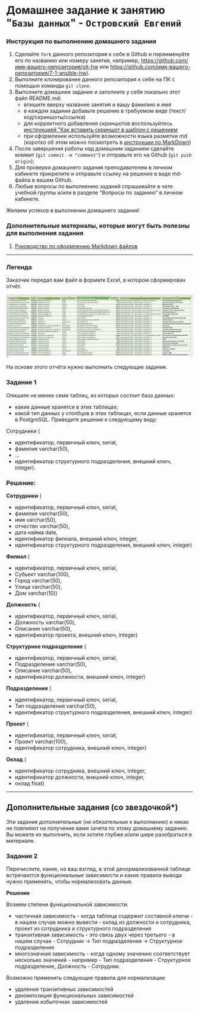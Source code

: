 # Домашнее задание к занятию "`Базы данных`" - `Островский Евгений`


### Инструкция по выполнению домашнего задания

   1. Сделайте `fork` данного репозитория к себе в Github и переименуйте его по названию или номеру занятия, например, https://github.com/имя-вашего-репозитория/git-hw или  https://github.com/имя-вашего-репозитория/7-1-ansible-hw).
   2. Выполните клонирование данного репозитория к себе на ПК с помощью команды `git clone`.
   3. Выполните домашнее задание и заполните у себя локально этот файл README.md:
      - впишите вверху название занятия и вашу фамилию и имя
      - в каждом задании добавьте решение в требуемом виде (текст/код/скриншоты/ссылка)
      - для корректного добавления скриншотов воспользуйтесь [инструкцией "Как вставить скриншот в шаблон с решением](https://github.com/netology-code/sys-pattern-homework/blob/main/screen-instruction.md)
      - при оформлении используйте возможности языка разметки md (коротко об этом можно посмотреть в [инструкции  по MarkDown](https://github.com/netology-code/sys-pattern-homework/blob/main/md-instruction.md))
   4. После завершения работы над домашним заданием сделайте коммит (`git commit -m "comment"`) и отправьте его на Github (`git push origin`);
   5. Для проверки домашнего задания преподавателем в личном кабинете прикрепите и отправьте ссылку на решение в виде md-файла в вашем Github.
   6. Любые вопросы по выполнению заданий спрашивайте в чате учебной группы и/или в разделе “Вопросы по заданию” в личном кабинете.
   
Желаем успехов в выполнении домашнего задания!
   
### Дополнительные материалы, которые могут быть полезны для выполнения задания

1. [Руководство по оформлению Markdown файлов](https://gist.github.com/Jekins/2bf2d0638163f1294637#Code)

---

### Легенда
Заказчик передал вам файл в формате Excel, в котором сформирован отчёт.

![excel](https://github.com/joos-net/nbd/blob/main/excel.jpg)

На основе этого отчёта нужно выполнить следующие задания.

### Задание 1
Опишите не менее семи таблиц, из которых состоит база данных:

- какие данные хранятся в этих таблицах;
- какой тип данных у столбцов в этих таблицах, если данные хранятся в PostgreSQL.
Приведите решение к следующему виду:

Сотрудники (

- идентификатор, первичный ключ, serial,
- фамилия varchar(50),
- ...
- идентификатор структурного подразделения, внешний ключ, integer).

### Решение:

**Сотрудники** (
- идентификатор, первичный ключ, serial,
- фамилия varchar(50),
- имя varchar(50),
- отчество varchar(50),
- дата найма date,
- идентификатор филиала, внешний ключ, integer,
- идентификатор структурного подразделения, внешний ключ, integer)

**Филиал** (
- идентификатор, первичный ключ, serial,
- Субьект varchar(100),
- Город varchar(50),
- Улица varchar(50),
- Дом varchar(10))

**Должность** (
- идентификатор, первичный ключ, serial,
- Должность varchar(50),
- Описание varchar(50),
- идентификатор проекта, внешний ключ, integer)

**Структурное подразделение** (
- идентификатор, первичный ключ, serial,
- Подразделение varchar(50),
- Описание varchar(50),
- идентификатор должности, внешний ключ, integer)

**Подразделения** (
- идентификатор, первичный ключ, serial,
- Тип подразделения varchar(50),
- идентификатор структурного подразделения, внешний ключ, integer)

**Проект** (
- идентификатор, первичный ключ, serial,
- Проект varchar(100),
- идентификатор сотрудника, внешний ключ, integer)

**Оклад** (
- идентификатор сотрудника, внешний ключ, integer,
- идентификатор должности, внешний ключ, integer,
- оклад float)

---
## Дополнительные задания (со звездочкой*)

Эти задания дополнительные (не обязательные к выполнению) и никак не повлияют на получение вами зачета по этому домашнему заданию. Вы можете их выполнить, если хотите глубже и/или шире разобраться в материале.

### Задание 2

Перечислите, какие, на ваш взгляд, в этой денормализованной таблице встречаются функциональные зависимости и какие правила вывода нужно применить, чтобы нормализовать данные.

**Решение**

Возмем степени функциональной зависимости:
 - частичная зависимость - когда таблица содержит составной ключи - в нашем случае можно вывести - оклад из должности и сотрудника, проект из сотрудника и структурного подразделения
- транзитивная зависимость - это связь двух через третьего - в нашем  случае -  Сотрудник  -> Тип подразделения -> Структурное подразделение
- многозначная зависимость - когда одному значению соответствует несколько значений - например - Тип подразделения - Структурное подразделение, Должность - Сотрудник.

Возможно применить следующие правила для нормализации:
- удаление транзитивных зависимостей
- декомпозиция функциональных зависимостей
- удаление избыточнах зависимостей
